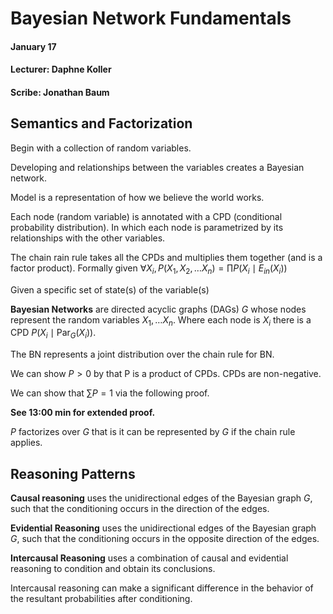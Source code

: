 # Bayesian Network Fundamentals
#### January 17
#### Lecturer: Daphne Koller
#### Scribe: Jonathan Baum

## Semantics and Factorization

Begin with a collection of random variables.

Developing and relationships between the variables creates a Bayesian network.

Model is a representation of how we believe the world works.

Each node (random variable) is annotated with a CPD (conditional probability
distribution). In which each node is parametrized by its relationships with the
other variables.

The chain rain rule takes all the CPDs and multiplies them together (and is
a factor product). Formally given $\forall X_i, P(X_1, X_2, \ldots X_n) = 
\prod P(X_i\mid E_{in}(X_i))$

Given a specific set of state(s) of the variable(s) 

**Bayesian Networks** are directed acyclic graphs (DAGs) $G$ whose nodes 
represent the random variables $X_1, \ldots X_n$. Where each node is $X_i$ there 
is a CPD $P(X_i \mid \text{Par}_G(X_i))$. 

The BN represents a joint distribution over the chain rule for BN.

We can show $P \gt 0$ by that P is a product of CPDs. CPDs are non-negative.

We can show that $\sum P = 1$ via the following proof.

**See 13:00 min for extended proof.**

$P$ factorizes over $G$ that is it can be represented by $G$ if the chain rule
applies.

## Reasoning Patterns

**Causal reasoning** uses the unidirectional edges of the Bayesian graph $G$, 
such that the conditioning occurs in the direction of the edges.

**Evidential Reasoning** uses the unidirectional edges of the Bayesian graph 
$G$, such that the conditioning occurs in the opposite direction of the edges.

**Intercausal Reasoning** uses a combination of causal and evidential reasoning 
to condition and obtain its conclusions. 

Intercausal reasoning can make a significant difference in the behavior of the 
resultant probabilities after conditioning.



